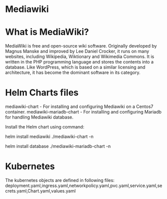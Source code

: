 # Mediawiki

# What is MediaWiki?
MediaWiki is free and open-source wiki software. Originally developed by Magnus Manske and improved by Lee Daniel Crocker, it runs on many websites, including Wikipedia, Wiktionary and Wikimedia Commons. It is written in the PHP programming language and stores the contents into a database. Like WordPress, which is based on a similar licensing and architecture, it has become the dominant software in its category.

# Helm Charts files
mediawiki-chart - For installing and configuring Mediawiki on a Centos7 container.
mediawiki-mariadb-chart - For installing and configuring Mariadb for handling Mediawiki database.

Install the Helm chart using command:

helm install mediawiki ./mediawiki-chart -n <NAMESPACE>

helm install database ./mediawiki-mariadb-chart -n <NAMESPACE>

# Kubernetes
The kubernetes objects are defined in following files: deployment.yaml,ingress.yaml,networkpolicy.yaml,pvc.yaml,service.yaml,secrets.yaml,Chart.yaml,values.yaml

